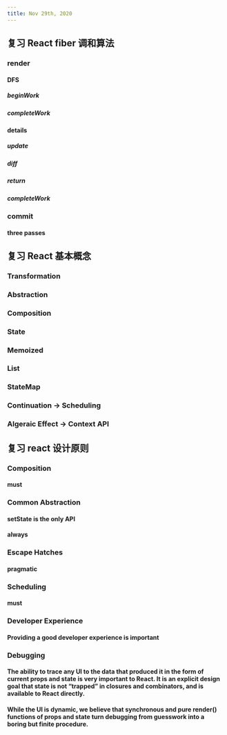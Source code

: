 ```yaml
---
title: Nov 29th, 2020
---
```


## 复习 React fiber 调和算法
### render
#### DFS
##### beginWork
##### completeWork
#### details
##### update
##### diff
##### return
##### completeWork
### commit
#### three passes
## 复习 React 基本概念
### **Transformation**
### **Abstraction**
### **Composition**
### **State**
### Memoized
### List
### StateMap
### Continuation -> **Scheduling**
### Algeraic Effect -> **Context API**
## 复习 react 设计原则
### Composition
#### must
### Common Abstraction
#### setState is the only API
#### always
### Escape Hatches
#### pragmatic
### Scheduling
#### must
### Developer Experience
#### Providing a good developer experience is important
### Debugging
#### The ability to trace any UI to the data that produced it in the form of **current props and state** is very important to React. **It is an explicit design goal that state is not “trapped” in closures and combinators, and is available to React directly**.
#### While the UI is dynamic, we believe that **synchronous and pure render() functions of props and state turn debugging from guesswork into a boring but finite procedure**.
